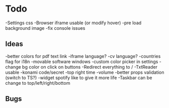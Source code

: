 # Todo

-Settings css
-Browser iframe usable (or modify hover)
-pre load background image
-fix console issues

## Ideas

-better colors for pdf text link
-iframe language?
-cv language?
-countries flag for i18n
-movable software windows
-custom color picker in settings
-change bg color on click on buttons
-Redirect everything to /
-TxtReader usable
-konami code/secret
-top right time
-volume
-better props validation (switch to TS?)
-widget spotify like to give it more life
-Taskbar can be change to top/left/right/bottom

## Bugs
